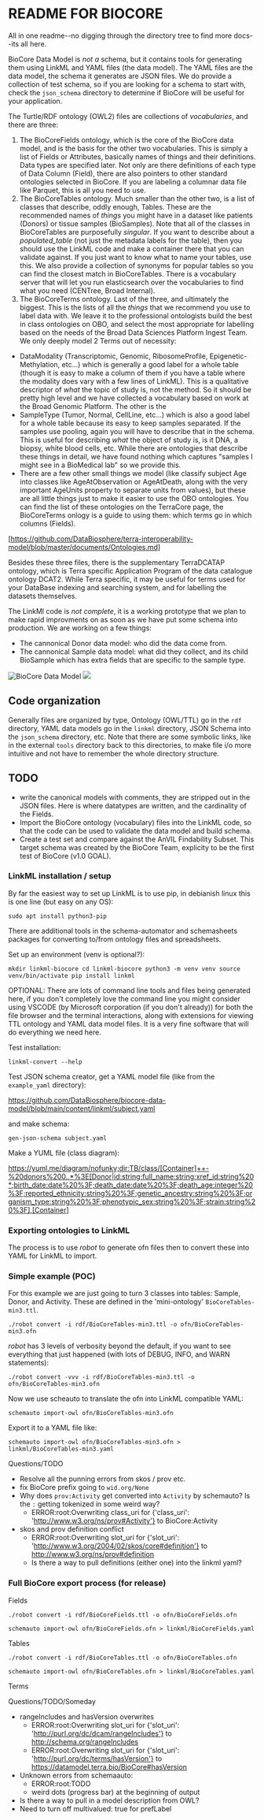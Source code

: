 # README FOR BIOCORE

All in one readme--no digging through the directory tree to find more docs--its all here.

BioCore Data Model is *not a* schema, but it contains tools for generating them using LinkML and YAML files (the data model). The YAML files are the data model, the schema it generates are JSON files. We do provide a collection of test schema, so if you are looking for a schema to start with, check the `json_schema` directory to determine if BioCore will be useful for your application.

The Turtle/RDF ontology (OWL2) files are collections of *vocabularies*, and there are three:

   1. The BioCoreFields ontology, which is the core of the BioCore data model, and is the basis for the other two vocabularies. This is simply a list of Fields or Attributes, basically names of things and their definitions. Data types are specified later. Not only are there definitions of each type of Data Column (Field), there are also pointers to other standard ontologies selected in BioCore. If you are labeling a columnar data file like Parquet, this is all you need to use.
   2. The BioCoreTables ontology. Much smaller than the other two, is a list of classes that describe, oddly enough, Tables. These are the recommended names of *things* you might have in a dataset like patients (Donors) or tissue samples (BioSamples). Note that all of the classes in BioCoreTables are purposefully *singular*. If you want to describe about a _populated_table_ (not just the metadata labels for the table), then you should use the LinkML code and make a container there that you can validate against. If you just want to know what to name your tables, use this. We also provide a collection of synonyms for popular tables so you can find the closest match in BioCoreTables. There is a vocabulary server that will let you run elasticsearch over the vocabularies to find what you need (CENTree, Broad Internal).
   3. The BioCoreTerms ontology. Last of the three, and ultimately the biggest. This is the lists of all the *things* that we recommend you use to label data with. We leave it to the professional ontologists build the best in class ontologies on OBO, and select the most appropriate for labelling based on the needs of the Broad Data Sciences Platform Ingest Team. We only deeply model 2 Terms out of necessity: 

   * DataModality (Transcriptomic, Genomic, RibosomeProfile, Epigenetic-Methylation, etc...) which is generally a good label for a whole table (though it is easy to make a column of them if you have a table where the modality does vary with a few lines of LinkML). This is a qualitative descriptor of *what* the topic of study is, not the method. So it should be pretty high level and we have collected a vocabulary based on work at the Broad Genomic Platform. The other is the 
   * SampleType (Tumor, Normal, CellLine, etc...) which is also a good label for a whole table because its easy to keep samples separated. If the samples use pooling, again you will have to describe that in the schema. This is useful for describing *what* the object of study is, is it DNA, a biopsy, white blood cells, etc. While there are ontologies that describe these things in detail, we have found nothing which captures "samples I might see in a BioMedical lab" so we provide this.
   * There are a few other small things we model (like classify subject Age into classes like AgeAtObservation or AgeAtDeath, along with the very important AgeUnits property to separate units from values), but these are all little things just to make it easier to use the OBO ontologies. 
You can find the list of these ontologies on the  TerraCore page, the BioCoreTerms onlogy is a guide to using them: which terms go in which columns (Fields).

[https://github.com/DataBiosphere/terra-interoperability-model/blob/master/documents/Ontologies.md]

Besides these three files, there is the supplementary TerraDCATAP ontology, which is Terra specific Application Program of the data catalogue ontology DCAT2. While Terra specific, it may be useful for terms used for your DataBase indexing and searching system, and for labelling the datasets themselves.

The LinkMl code is *not complete*, it is a working prototype that we plan to make rapid improvments on as soon as we have put some schema into production. We are working on a few things:
   * The cannonical Donor data model: who did the data come from.
   * The cannonical Sample data model: what did they collect, and its child BioSample which has extra fields that are specific to the sample type.

![BioCore Data Model](./svg/BioCore.svg)
<img src="./BioCore.svg">

## Code organization

Generally files are organized by type, Ontology (OWL/TTL) go in the `rdf` directory, YAML data models go in the `linkml` directory, JSON Schema into the `json_schema` directory, etc. Note that there are some symbolic links, like in the external `tools` directory back to this directories, to make file i/o more intuitive and not have to remember the whole directory structure.

## TODO

 * write the canonical models with comments, they are stripped out in the JSON files. Here is where datatypes are written, and the cardinality of the Fields.
 * Import the BioCore ontology (vocabulary) files into the LinkML code, so that the code can be used to validate the data model and build schema.
 * Create a test set and compare against the AnVIL Findability Subset. This target schema was created by the BioCore Team, explicity to be the first test of BioCore (v1.0 GOAL).

### LinkML installation / setup

By far the easiest way to set up LinkML is to use pip, in debianish linux this is one line (but easy on any OS):

`sudo apt install python3-pip`

There are additional tools in the schema-automator and schemasheets packages for converting to/from ontology files and spreadsheets.

Set up an environment (venv is optional?):

`mkdir linkml-biocore
cd linkml-biocore
python3 -m venv venv
source venv/bin/activate
pip install linkml`

OPTIONAL: There are lots of command line tools and files being generated here, if you don't completely love the command line you might consider using VSCODE (by Microsoft corporation (if you don't already)) for both the file browser and the terminal interactions, along with extensions for viewing TTL ontology and YAML data model files. It is a very fine software that will do everything we need here.

Test installation:

`linkml-convert --help`

Test JSON schema creator, get a YAML model file (like from the `example_yaml` directory):

https://github.com/DataBiosphere/biocore-data-model/blob/main/content/linkml/subject.yaml

and make schema:

`gen-json-schema subject.yaml`

Make a YUML file (class diagram):

https://yuml.me/diagram/nofunky;dir:TB/class/[Container]++-%20donors%200..*%3E[Donor|id:string;full_name:string;xref_id:string%20*;birth_date:date%20%3F;death_date:date%20%3F;death_age:integer%20%3F;reported_ethnicity:string%20%3F;genetic_ancestry:string%20%3F;organism_type:string%20%3F;phenotypic_sex:string%20%3F;strain:string%20%3F],[Container]

### Exporting ontologies to LinkML

The process is to use *robot* to generate ofn files then to convert these into YAML for LinkML to import.

### Simple example (POC)

For this example we are just going to turn 3 classes into tables: Sample, Donor, and Activity. These are defined in the 'mini-ontology' `BioCoreTables-min3.ttl`.

`./robot convert -i rdf/BioCoreTables-min3.ttl -o ofn/BioCoreTables-min3.ofn`

*robot* has 3 levels of verbosity beyond the default, if you want to see everything that just happened (with lots of DEBUG, INFO, and WARN statements):

`./robot convert -vvv -i rdf/BioCoreTables-min3.ttl -o ofn/BioCoreTables-min3.ofn`

Now we use scheauto to translate the ofn into LinkML compatible YAML:

`schemauto import-owl ofn/BioCoreTables-min3.ofn`

Export it to a YAML file like:

`schemauto import-owl ofn/BioCoreTables-min3.ofn > linkml/BioCoreTables-min3.yaml`

Questions/TODO

   * Resolve all the punning errors from skos / prov etc.
   * fix BioCore prefix going to `wid.org/None`
   * Why does `prov:Activity` get converted into `Activity` by schemauto? Is the `:` getting tokenized in some weird way?
      * ERROR:root:Overwriting class_uri for {'class_uri': 'http://www.w3.org/ns/prov#Activity'} to BioCore:Activity
   * skos and prov definition conflict
      * ERROR:root:Overwriting slot_uri for {'slot_uri': 'http://www.w3.org/2004/02/skos/core#definition'} to http://www.w3.org/ns/prov#definition
      * Is there a way to pull definitions (either one) into the linkml yaml?


### Full BioCore export process (for release)

Fields 

`./robot convert -i rdf/BioCoreFields.ttl -o ofn/BioCoreFields.ofn`

`schemauto import-owl ofn/BioCoreFields.ofn > linkml/BioCoreFields.yaml`

Tables

`./robot convert -i rdf/BioCoreTables.ttl -o ofn/BioCoreTables.ofn`

`schemauto import-owl ofn/BioCoreTables.ofn > linkml/BioCoreTables.yaml`

Terms

Questions/TODO/Someday

   * rangeIncludes and hasVersion overwrites
      * ERROR:root:Overwriting slot_uri for {'slot_uri': 'http://purl.org/dc/dcam/rangeIncludes'} to http://schema.org/rangeIncludes
      * ERROR:root:Overwriting slot_uri for {'slot_uri': 'http://purl.org/dc/terms/hasVersion'} to https://datamodel.terra.bio/BioCore#hasVersion
   * Unknown errors from schemaauto:
      * ERROR:root:TODO
      * weird dots (progress bar) at the beginning of output
   * Is there a way to pull in a model description from OWL?
   * Need to turn off     multivalued: true for prefLabel